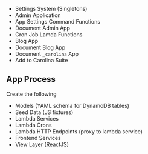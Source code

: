 
* Settings System (Singletons)
* Admin Application
* App Settings Command Functions
* Document Admin App
* Cron Job Lamda Functions
* Blog App
* Document Blog App
* Document `_carolina` App
* Add to Carolina Suite

## App Process #

Create the following

* Models (YAML schema for DynamoDB tables)
* Seed Data (JS fixtures)
* Lambda Services
* Lambda Crons
* Lambda HTTP Endpoints (proxy to lambda service)
* Frontend Services
* View Layer (ReactJS)
